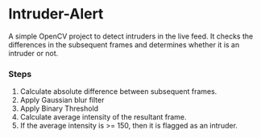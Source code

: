 # Intruder-Alert
A simple OpenCV project to detect intruders in the live feed. It checks the differences in the subsequent frames and determines whether it is an intruder or not.

### Steps
1. Calculate absolute difference between subsequent frames.
2. Apply Gaussian blur filter
3. Apply Binary Threshold
4. Calculate average intensity of the resultant frame.
5. If the average intensity is >= 150, then it is flagged as an intruder.

